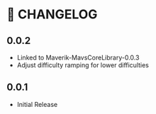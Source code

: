 # 🔖 CHANGELOG

## 0.0.2
  - Linked to Maverik-MavsCoreLibrary-0.0.3
  - Adjust difficulty ramping for lower difficulties

## 0.0.1
  - Initial Release
